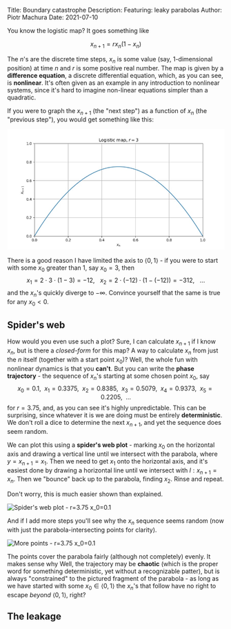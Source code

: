 Title:        Boundary catastrophe
Description:  Featuring: leaky parabolas
Author:       Piotr Machura
Date:         2021-07-10

You know the logistic map? It goes something like

$$
x_{n+1} = rx_n(1-x_n)
$$

The $n$'s are the discrete time steps, $x_n$ is some value (say, 1-dimensional position) at time $n$ and $r$ is some
positive real number. The map is given by a **difference equation**, a discrete differential equation, which, as you can
see, is **nonlinear**. It's often given as an example in any introduction to nonlinear systems, since it's hard to
imagine non-linear equations simpler than a quadratic.

If you were to graph the $x_{n+1}$ (the "next step") as a function of $x_n$ (the "previous step"), you would get
something like this:

![Logistic map, r=2](./logistic_r_2.jpg)

There is a good reason I have limited the axis to $\langle0,1\rangle$ - if you were to start with some $x_0$ greater
than 1, say $x_0 = 3$, then
$$
x_1 = 2 \cdot 3\cdot (1-3) = -12, \hspace{10pt}
x_2 = 2 \cdot (-12) \cdot (1-(-12)) = -312, \hspace{10pt} \ldots
$$
and the $x_n$'s quickly diverge to $-\infty$. Convince yourself that the same is true for any $x_0 \lt 0$.

## Spider's web
How would you even use such a plot? Sure, I can calculate $x_{n+1}$ if I know $x_n$, but is there a *closed-form*
for this map? A way to calculate $x_n$ from just the $n$ itself (together with a start point $x_0$)? Well, the whole fun
with nonlinear dynamics is that you **can't**. But you can write the **phase trajectory** - the sequence of $x_n$'s
starting at some chosen point $x_0$, say
$$
x_0 = 0.1, \hspace{5pt}
x_1 = 0.3375, \hspace{5pt}
x_2 = 0.8385, \hspace{5pt}
x_3 = 0.5079, \hspace{5pt}
x_4 = 0.9373, \hspace{5pt}
x_5 = 0.2205, \hspace{5pt}
\ldots
$$
for $r=3.75$, and, as you can see it's highly unpredictable. This can be surprising, since whatever it is we are doing
must be entirely **deterministic**. We don't roll a dice to determine the next $x_{n+1}$, and yet the sequence does seem random.

We can plot this using a **spider's web plot** - marking $x_0$ on the horizontal axis and drawing a vertical line until we
intersect with the parabola, where $y=x_{n+1}=x_1$. Then we need to get $x_1$ onto the horizontal axis, and it's easiest
done by drawing a horizontal line until we intersect with $l: x_{n+1} = x_n$. Then we "bounce" back up to the parabola,
finding $x_2$. Rinse and repeat.

Don't worry, this is much easier shown than explained.

![Spider's web plot - r=3.75 x_0=0.1]()

And if I add more steps you'll see why the $x_n$ sequence seems random (now with just the parabola-intersecting points
for clarity).

![More points - r=3.75 x_0=0.1]()

The points cover the parabola fairly (although not completely) evenly. It makes sense why 
Well, the trajectory may be **chaotic** (which is the proper word for something deterministic, yet without a
recognizable patter), but is always "constrained" to the pictured fragment of the parabola - as long as we have started
with some $x_0 \in \langle0,1\rangle$ the $x_n$'s that follow have no right to escape *beyond* $\langle0,1\rangle$,
right?

## The leakage
